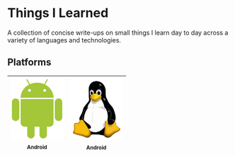 # Things I Learned

A collection of concise write-ups on small things I learn day to day across a variety of languages and technologies.


## Platforms
| [<img src="https://github.com/kodeartisan/things-i-learned/blob/master/logo/android.png?raw=true" width="120px;" alt="Android"/><br /><sub><b>Android</b></sub>](https://github.com/kodeartisan/things-i-learned/tree/master/android)| [<img src="https://github.com/kodeartisan/things-i-learned/blob/master/logo/linux.png?raw=true" width="120px;" alt="Linux"/><br /><sub><b>Android</b></sub>](https://github.com/kodeartisan/things-i-learned/tree/master/linux)|
|--|--|


